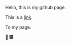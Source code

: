 Hello, this is my github page. 



This is a [link](https://github.com/lblake1994).

To my page. 



:tada: :fireworks: 
